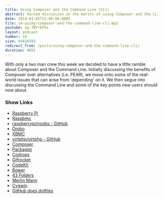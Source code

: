 ```yaml
---
title: Using Composer and the Command Line (CLI)
abstract: Varied discussion on the merits of using Composer and the CLI.
date: 2014-03-05T22:00:00.000Z
file: 14-using-composer-and-the-command-line-cli.mp3
youtube: sp-7BYrEPks
layout: podcast
number: 14
size: 44416593
redirect_from: /posts/using-composer-and-the-command-line-cli/
duration: 4852
---
```


With only a two man crew this week we decided to have a little ramble about Composer and the Command Line.
Initially discussing the benefits of Composer over alternatives (i.e. PEAR), we move onto some of the real-world issues that can arise from 'depending' on it.
We then segue into discussing the Command Line and some of the key points new users should now about.

### Show Links

- [Raspberry Pi](http://www.raspberrypi.org/)
- [Raspbmc](http://www.raspbmc.com/)
- [raspberrypi/noobs - GitHub](https://github.com/raspberrypi/noobs/)
- [Drobo](http://www.drobo.com/)
- [XBMC](http://xbmc.org/)
- [virtphp/virtphp - GitHub](https://github.com/virtphp/virtphp)
- [Composer](https://getcomposer.org/)
- [Packagist](https://packagist.org/)
- [Codrops](http://tympanus.net/codrops/)
- [Gifrocket](http://www.gifrocket.com/)
- [CodeKit](https://incident57.com/codekit/)
- [Bower](http://bower.io/)
- [43 Folders](http://www.43folders.com/)
- [Merlin Mann](http://www.merlinmann.com/)
- [Cygwin](http://www.cygwin.com/)
- [GitHub does dotfiles](http://dotfiles.github.io/)
